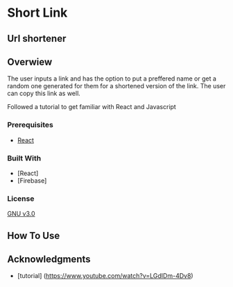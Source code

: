 # Short Link
## Url shortener 

## Overwiew
The user inputs a link and has the option to put a preffered name or get a random one generated for them for a shortened version of the link. The user can copy this link as well. 

Followed a tutorial to get familiar with React and Javascript 
  
### Prerequisites
* [React]()

  
### Built With
* [React]
* [Firebase]


### License
[GNU v3.0](https://choosealicense.com/licenses/gpl-3.0/#)

## How To Use 


## Acknowledgments
* [tutorial] (https://www.youtube.com/watch?v=LGdIDm-4Dv8)